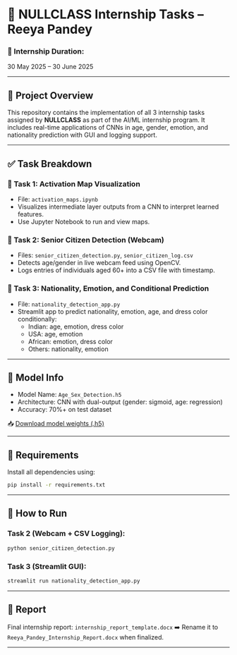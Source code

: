 
# 🎯 NULLCLASS Internship Tasks – Reeya Pandey

### 📅 Internship Duration:
30 May 2025 – 30 June 2025

---

## 📁 Project Overview

This repository contains the implementation of all 3 internship tasks assigned by **NULLCLASS** as part of the AI/ML internship program. It includes real-time applications of CNNs in age, gender, emotion, and nationality prediction with GUI and logging support.

---

## ✅ Task Breakdown

### 🔹 Task 1: Activation Map Visualization
- File: `activation_maps.ipynb`
- Visualizes intermediate layer outputs from a CNN to interpret learned features.
- Use Jupyter Notebook to run and view maps.

### 🔹 Task 2: Senior Citizen Detection (Webcam)
- Files: `senior_citizen_detection.py`, `senior_citizen_log.csv`
- Detects age/gender in live webcam feed using OpenCV.
- Logs entries of individuals aged 60+ into a CSV file with timestamp.

### 🔹 Task 3: Nationality, Emotion, and Conditional Prediction
- File: `nationality_detection_app.py`
- Streamlit app to predict nationality, emotion, age, and dress color conditionally:
  - Indian: age, emotion, dress color
  - USA: age, emotion
  - African: emotion, dress color
  - Others: nationality, emotion

---

## 💾 Model Info

- Model Name: `Age_Sex_Detection.h5`
- Architecture: CNN with dual-output (gender: sigmoid, age: regression)
- Accuracy: 70%+ on test dataset

📥 [Download model weights (.h5)](https://github.com/reeyapandey/nullclass-internship-tasks/raw/main/Age_Sex_Detection.h5)

---

## 🧰 Requirements

Install all dependencies using:

```bash
pip install -r requirements.txt
```

---

## 🚀 How to Run

### Task 2 (Webcam + CSV Logging):
```bash
python senior_citizen_detection.py
```

### Task 3 (Streamlit GUI):
```bash
streamlit run nationality_detection_app.py
```

---

## 📄 Report

Final internship report: `internship_report_template.docx`
➡️ Rename it to `Reeya_Pandey_Internship_Report.docx` when finalized.

---
